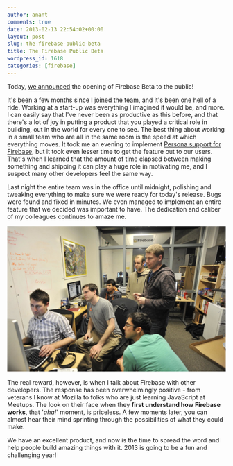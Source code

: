 ```yaml
---
author: anant
comments: true
date: 2013-02-13 22:54:02+00:00
layout: post
slug: the-firebase-public-beta
title: The Firebase Public Beta
wordpress_id: 1618
categories: [firebase]
---
```


Today, [we announced](https://www.firebase.com/blog/2013-02-13-firebase-opens-beta-to-all-developers.html) the opening of Firebase Beta to the public!

It's been a few months since I [joined the team](http://kix.in/2012/11/25/a-new-beginning/), and it's been one hell of a ride. Working at a start-up was everything I imagined it would be, and more. I can easily say that I've never been as productive as this before, and that there's a lot of joy in putting a product that you played a critical role in building, out in the world for every one to see. The best thing about working in a small team who are all in the same room is the speed at which everything moves. It took me an evening to implement [Persona support for Firebase](https://www.firebase.com/docs/security/simple-login-persona.html), but it took even lesser time to get the feature out to our users. That's when I learned that the amount of time elapsed between making something and shipping it can play a huge role in motivating me, and I suspect many other developers feel the same way.

Last night the entire team was in the office until midnight, polishing and tweaking everything to make sure we were ready for today's release. Bugs were found and fixed in minutes. We even managed to implement an entire feature that we decided was important to have. The dedication and caliber of my colleagues continues to amaze me.

[![The night before the Firebase public beta](/images/2013/fb-public-beta.jpg)](/images/2013/fb-public-beta.jpg)

The real reward, however, is when I talk about Firebase with other developers. The response has been overwhelmingly positive - from veterans I know at Mozilla to folks who are just learning JavaScript at Meetups. The look on their face when they **first understand how Firebase works**, that '_aha!_' moment, is priceless. A few moments later, you can almost hear their mind sprinting through the possibilities of what they could make.

We have an excellent product, and now is the time to spread the word and help people build amazing things with it. 2013 is going to be a fun and challenging year!
